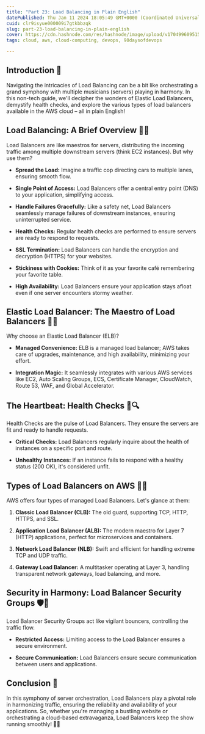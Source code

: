 ```yaml
---
title: "Part 23: Load Balancing in Plain English"
datePublished: Thu Jan 11 2024 18:05:49 GMT+0000 (Coordinated Universal Time)
cuid: clr9isyue000009i7gtkbbzqk
slug: part-23-load-balancing-in-plain-english
cover: https://cdn.hashnode.com/res/hashnode/image/upload/v1704996095155/bebb3e2b-292d-4264-ae51-2bcda9425c8b.png
tags: cloud, aws, cloud-computing, devops, 90daysofdevops

---
```


## **Introduction 🚀**

Navigating the intricacies of Load Balancing can be a bit like orchestrating a grand symphony with multiple musicians (servers) playing in harmony. In this non-tech guide, we'll decipher the wonders of Elastic Load Balancers, demystify health checks, and explore the various types of load balancers available in the AWS cloud – all in plain English!

## **Load Balancing: A Brief Overview 🔄🚢**

Load Balancers are like maestros for servers, distributing the incoming traffic among multiple downstream servers (think EC2 instances). But why use them?

* **Spread the Load:** Imagine a traffic cop directing cars to multiple lanes, ensuring smooth flow.
    
* **Single Point of Access:** Load Balancers offer a central entry point (DNS) to your application, simplifying access.
    
* **Handle Failures Gracefully:** Like a safety net, Load Balancers seamlessly manage failures of downstream instances, ensuring uninterrupted service.
    
* **Health Checks:** Regular health checks are performed to ensure servers are ready to respond to requests.
    
* **SSL Termination:** Load Balancers can handle the encryption and decryption (HTTPS) for your websites.
    
* **Stickiness with Cookies:** Think of it as your favorite café remembering your favorite table.
    
* **High Availability:** Load Balancers ensure your application stays afloat even if one server encounters stormy weather.
    

## **Elastic Load Balancer: The Maestro of Load Balancers 🎻🚢**

Why choose an Elastic Load Balancer (ELB)?

* **Managed Convenience:** ELB is a managed load balancer; AWS takes care of upgrades, maintenance, and high availability, minimizing your effort.
    
* **Integration Magic:** It seamlessly integrates with various AWS services like EC2, Auto Scaling Groups, ECS, Certificate Manager, CloudWatch, Route 53, WAF, and Global Accelerator.
    

## **The Heartbeat: Health Checks 💓🔍**

Health Checks are the pulse of Load Balancers. They ensure the servers are fit and ready to handle requests.

* **Critical Checks:** Load Balancers regularly inquire about the health of instances on a specific port and route.
    
* **Unhealthy Instances:** If an instance fails to respond with a healthy status (200 OK), it's considered unfit.
    

## **Types of Load Balancers on AWS 🔄🌐**

AWS offers four types of managed Load Balancers. Let's glance at them:

1. **Classic Load Balancer (CLB):** The old guard, supporting TCP, HTTP, HTTPS, and SSL.
    
2. **Application Load Balancer (ALB):** The modern maestro for Layer 7 (HTTP) applications, perfect for microservices and containers.
    
3. **Network Load Balancer (NLB):** Swift and efficient for handling extreme TCP and UDP traffic.
    
4. **Gateway Load Balancer:** A multitasker operating at Layer 3, handling transparent network gateways, load balancing, and more.
    

## **Security in Harmony: Load Balancer Security Groups 🛡️🚢**

Load Balancer Security Groups act like vigilant bouncers, controlling the traffic flow.

* **Restricted Access:** Limiting access to the Load Balancer ensures a secure environment.
    
* **Secure Communication:** Load Balancers ensure secure communication between users and applications.
    

## **Conclusion 🎉**

In this symphony of server orchestration, Load Balancers play a pivotal role in harmonizing traffic, ensuring the reliability and availability of your applications. So, whether you're managing a bustling website or orchestrating a cloud-based extravaganza, Load Balancers keep the show running smoothly! 🌟🚀